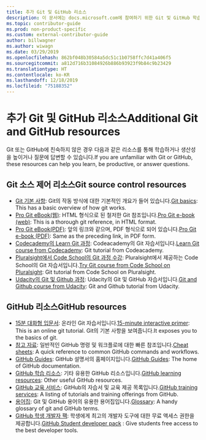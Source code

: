 ```yaml
---
title: 추가 Git 및 GitHub 리소스
description: 이 문서에는 docs.microsoft.com에 참여하기 위한 Git 및 GitHub 학습에 제안된 리소스가 나와 있습니다.
ms.topic: contributor-guide
ms.prod: non-product-specific
ms.custom: external-contributor-guide
author: billwagner
ms.author: wiwagn
ms.date: 03/29/2019
ms.openlocfilehash: 862bf048b30584a5dc51c1b0758ffc7d41a406f5
ms.sourcegitcommit: a812d716b31084926b886b93923f9b84c9b23429
ms.translationtype: HT
ms.contentlocale: ko-KR
ms.lasthandoff: 12/18/2019
ms.locfileid: "75188352"
---
```

# <a name="additional-git-and-github-resources"></a><span data-ttu-id="fb7d1-103">추가 Git 및 GitHub 리소스</span><span class="sxs-lookup"><span data-stu-id="fb7d1-103">Additional Git and GitHub resources</span></span>

<span data-ttu-id="fb7d1-104">Git 또는 GitHub에 친숙하지 않은 경우 다음과 같은 리소스를 통해 학습하거나 생산성을 높이거나 질문에 답변할 수 있습니다.</span><span class="sxs-lookup"><span data-stu-id="fb7d1-104">If you are unfamiliar with Git or GitHub, these resources can help you learn, be productive, or answer questions.</span></span>

## <a name="git-source-control-resources"></a><span data-ttu-id="fb7d1-105">Git 소스 제어 리소스</span><span class="sxs-lookup"><span data-stu-id="fb7d1-105">Git source control resources</span></span>

- <span data-ttu-id="fb7d1-106">[Git 기본 사항](https://go.microsoft.com/fwlink/?linkid=853939): Git의 작동 방식에 대한 기본적인 개요가 들어 있습니다.</span><span class="sxs-lookup"><span data-stu-id="fb7d1-106">[Git basics](https://go.microsoft.com/fwlink/?linkid=853939): This has a basic overview of how git works.</span></span>
- <span data-ttu-id="fb7d1-107">[Pro Git eBook(웹)](https://go.microsoft.com/fwlink/?linkid=853940): HTML 형식으로 된 철저한 Git 참조입니다.</span><span class="sxs-lookup"><span data-stu-id="fb7d1-107">[Pro Git e-book (web)](https://go.microsoft.com/fwlink/?linkid=853940): This is a thorough git reference, in HTML format.</span></span>
- <span data-ttu-id="fb7d1-108">[Pro Git eBook(PDF)](https://progit2.s3.amazonaws.com/en/2016-03-22-f3531/progit-en.1084.pdf): 앞의 링크와 같으며, PDF 형식으로 되어 있습니다.</span><span class="sxs-lookup"><span data-stu-id="fb7d1-108">[Pro Git e-book (PDF)](https://progit2.s3.amazonaws.com/en/2016-03-22-f3531/progit-en.1084.pdf): Same as the preceding link, in PDF form.</span></span>
- <span data-ttu-id="fb7d1-109">[Codecademy의 Learn Git 과정](https://www.codecademy.com/learn/learn-git): Codeacademy의 Git 자습서입니다.</span><span class="sxs-lookup"><span data-stu-id="fb7d1-109">[Learn Git course from Codecademy](https://www.codecademy.com/learn/learn-git): Git tutorial from Codeacademy.</span></span>
- <span data-ttu-id="fb7d1-110">[Pluralsight에서 Code School의 Git 과정 수강](https://www.pluralsight.com/courses/code-school-git-real): Pluralsight에서 제공하는 Code School의 Git 자습서입니다.</span><span class="sxs-lookup"><span data-stu-id="fb7d1-110">[Try Git course from Code School on Pluralsight](https://www.pluralsight.com/courses/code-school-git-real): Git tutorial from Code School on Pluralsight.</span></span>
- <span data-ttu-id="fb7d1-111">[Udacity의 Git 및 Github 과정](https://www.udacity.com/course/how-to-use-git-and-github--ud775): Udacity의 Git 및 GitHub 자습서입니다.</span><span class="sxs-lookup"><span data-stu-id="fb7d1-111">[Git and Github course from Udacity](https://www.udacity.com/course/how-to-use-git-and-github--ud775): Git and Github tutorial from Udacity.</span></span>

## <a name="github-resources"></a><span data-ttu-id="fb7d1-112">GitHub 리소스</span><span class="sxs-lookup"><span data-stu-id="fb7d1-112">GitHub resources</span></span>

- <span data-ttu-id="fb7d1-113">[15분 대화형 입문서](https://try.github.io/): 온라인 Git 자습서입니다.</span><span class="sxs-lookup"><span data-stu-id="fb7d1-113">[15-minute interactive primer](https://try.github.io/): This is an online git tutorial.</span></span> <span data-ttu-id="fb7d1-114">Git의 기본 사항을 보여줍니다.</span><span class="sxs-lookup"><span data-stu-id="fb7d1-114">It exposes you to the basics of git.</span></span>
- <span data-ttu-id="fb7d1-115">[참고 자료](https://go.microsoft.com/fwlink/?linkid=853941): 일반적인 GitHub 명령 및 워크플로에 대한 빠른 참조입니다.</span><span class="sxs-lookup"><span data-stu-id="fb7d1-115">[Cheat sheets](https://go.microsoft.com/fwlink/?linkid=853941): A quick reference to common GitHub commands and workflows.</span></span>
- <span data-ttu-id="fb7d1-116">[GitHub Guides](https://guides.github.com/): GitHub 설명서의 홈페이지입니다.</span><span class="sxs-lookup"><span data-stu-id="fb7d1-116">[GitHub Guides](https://guides.github.com/): The home of GitHub documentation.</span></span>
- <span data-ttu-id="fb7d1-117">[GitHub 학습 리소스](https://help.github.com/articles/git-and-github-learning-resources/): 기타 유용한 GitHub 리소스입니다.</span><span class="sxs-lookup"><span data-stu-id="fb7d1-117">[GitHub learning resources](https://help.github.com/articles/git-and-github-learning-resources/): Other useful GitHub resources.</span></span>
- <span data-ttu-id="fb7d1-118">[GitHub 교육 서비스](https://services.github.com/training/): GitHub의 자습서 및 교육 제공 목록입니다.</span><span class="sxs-lookup"><span data-stu-id="fb7d1-118">[GitHub training services](https://services.github.com/training/): A listing of tutorials and training offerings from GitHub.</span></span>
- <span data-ttu-id="fb7d1-119">[용어집](https://help.github.com/articles/github-glossary): Git 및 GitHub 용어의 유용한 용어집입니다.</span><span class="sxs-lookup"><span data-stu-id="fb7d1-119">[Glossary](https://help.github.com/articles/github-glossary): A handy glossary of git and GitHub terms.</span></span>
- <span data-ttu-id="fb7d1-120">[GitHub 학생 개발자 팩](https://education.github.com/pack): 학생에게 최고의 개발자 도구에 대한 무료 액세스 권한을 제공합니다.</span><span class="sxs-lookup"><span data-stu-id="fb7d1-120">[GitHub Student developer pack](https://education.github.com/pack) : Give students free access to the best developer tools.</span></span>
